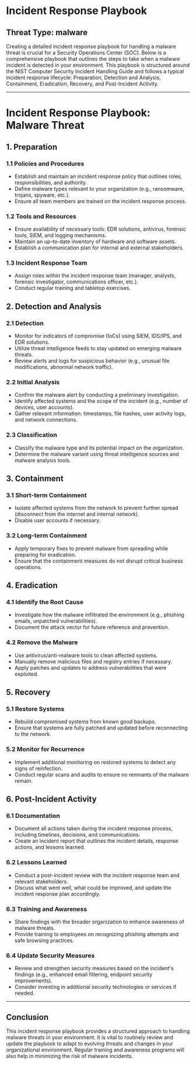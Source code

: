 # Incident Response Playbook

## Threat Type: malware

Creating a detailed incident response playbook for handling a malware threat is crucial for a Security Operations Center (SOC). Below is a comprehensive playbook that outlines the steps to take when a malware incident is detected in your environment. This playbook is structured around the NIST Computer Security Incident Handling Guide and follows a typical incident response lifecycle: Preparation, Detection and Analysis, Containment, Eradication, Recovery, and Post-Incident Activity.

---

# Incident Response Playbook: Malware Threat

## 1. Preparation

### 1.1 Policies and Procedures
- Establish and maintain an incident response policy that outlines roles, responsibilities, and authority.
- Define malware types relevant to your organization (e.g., ransomware, trojans, spyware, etc.).
- Ensure all team members are trained on the incident response process.

### 1.2 Tools and Resources
- Ensure availability of necessary tools: EDR solutions, antivirus, forensic tools, SIEM, and logging mechanisms.
- Maintain an up-to-date inventory of hardware and software assets.
- Establish a communication plan for internal and external stakeholders.

### 1.3 Incident Response Team
- Assign roles within the incident response team (manager, analysts, forensic investigator, communications officer, etc.).
- Conduct regular training and tabletop exercises.

## 2. Detection and Analysis

### 2.1 Detection
- Monitor for indicators of compromise (IoCs) using SIEM, IDS/IPS, and EDR solutions.
- Utilize threat intelligence feeds to stay updated on emerging malware threats.
- Review alerts and logs for suspicious behavior (e.g., unusual file modifications, abnormal network traffic).

### 2.2 Initial Analysis
- Confirm the malware alert by conducting a preliminary investigation.
- Identify affected systems and the scope of the incident (e.g., number of devices, user accounts).
- Gather relevant information: timestamps, file hashes, user activity logs, and network connections.

### 2.3 Classification
- Classify the malware type and its potential impact on the organization.
- Determine the malware variant using threat intelligence sources and malware analysis tools.

## 3. Containment

### 3.1 Short-term Containment
- Isolate affected systems from the network to prevent further spread (disconnect from the internet and internal network).
- Disable user accounts if necessary.

### 3.2 Long-term Containment
- Apply temporary fixes to prevent malware from spreading while preparing for eradication.
- Ensure that the containment measures do not disrupt critical business operations.

## 4. Eradication

### 4.1 Identify the Root Cause
- Investigate how the malware infiltrated the environment (e.g., phishing emails, unpatched vulnerabilities).
- Document the attack vector for future reference and prevention.

### 4.2 Remove the Malware
- Use antivirus/anti-malware tools to clean affected systems.
- Manually remove malicious files and registry entries if necessary.
- Apply patches and updates to address vulnerabilities that were exploited.

## 5. Recovery

### 5.1 Restore Systems
- Rebuild compromised systems from known good backups.
- Ensure that systems are fully patched and updated before reconnecting to the network.

### 5.2 Monitor for Recurrence
- Implement additional monitoring on restored systems to detect any signs of reinfection.
- Conduct regular scans and audits to ensure no remnants of the malware remain.

## 6. Post-Incident Activity

### 6.1 Documentation
- Document all actions taken during the incident response process, including timelines, decisions, and communications.
- Create an incident report that outlines the incident details, response actions, and lessons learned.

### 6.2 Lessons Learned
- Conduct a post-incident review with the incident response team and relevant stakeholders.
- Discuss what went well, what could be improved, and update the incident response plan accordingly.

### 6.3 Training and Awareness
- Share findings with the broader organization to enhance awareness of malware threats.
- Provide training to employees on recognizing phishing attempts and safe browsing practices.

### 6.4 Update Security Measures
- Review and strengthen security measures based on the incident's findings (e.g., enhanced email filtering, endpoint security improvements).
- Consider investing in additional security technologies or services if needed.

---

## Conclusion

This incident response playbook provides a structured approach to handling malware threats in your environment. It is vital to routinely review and update the playbook to adapt to evolving threats and changes in your organizational environment. Regular training and awareness programs will also help in minimizing the risk of malware incidents.